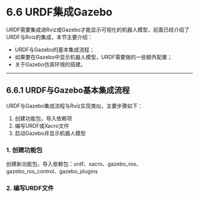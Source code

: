# 6.6 URDF集成Gazebo

URDF需要集成进Rviz或Gazebo才能显示可视化的机器人模型，前面已经介绍了URDF与Rviz的集成，本节主要介绍：

- URDF与Gazebo的基本集成流程；
- 如果要在Gazebo中显示机器人模型，URDF需要做的一些额外配置；
- 关于Gazebo仿真环境的搭建。

---

## 6.6.1 URDF与Gazebo基本集成流程

URDF与Gazebo集成流程与Rviz实现类似，主要步骤如下：

1. 创建功能包，导入依赖项
2. 编写URDF或Xacro文件
3. 启动Gazebo并显示机器人模型

### 1. 创建功能包

创建新功能包，导入依赖包：urdf、xacro、gazebo_ros、gazebo_ros_control、gazebo_plugins

### 2. 编写URDF文件

```xml
```